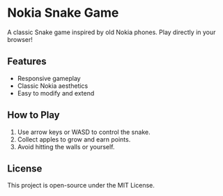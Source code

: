 # Nokia Snake Game

A classic Snake game inspired by old Nokia phones. Play directly in your browser!

## Features
- Responsive gameplay
- Classic Nokia aesthetics
- Easy to modify and extend

## How to Play
1. Use arrow keys or WASD to control the snake.
2. Collect apples to grow and earn points.
3. Avoid hitting the walls or yourself.

## License
This project is open-source under the MIT License.
